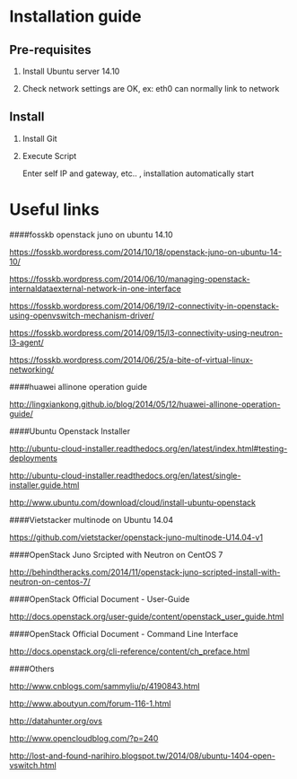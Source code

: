 Installation guide
==================

Pre-requisites
--------------

1. Install Ubuntu server 14.10

2. Check network settings are OK, ex: eth0 can normally link to network

Install
-------

1. Install Git

2. Execute Script

   Enter self IP and gateway, etc.. , installation automatically start

   
Useful links
============

####fosskb openstack juno on ubuntu 14.10

  https://fosskb.wordpress.com/2014/10/18/openstack-juno-on-ubuntu-14-10/
  
  https://fosskb.wordpress.com/2014/06/10/managing-openstack-internaldataexternal-network-in-one-interface
  
  https://fosskb.wordpress.com/2014/06/19/l2-connectivity-in-openstack-using-openvswitch-mechanism-driver/
  
  https://fosskb.wordpress.com/2014/09/15/l3-connectivity-using-neutron-l3-agent/
  
  https://fosskb.wordpress.com/2014/06/25/a-bite-of-virtual-linux-networking/

####huawei allinone operation guide

  http://lingxiankong.github.io/blog/2014/05/12/huawei-allinone-operation-guide/

####Ubuntu Openstack Installer

  http://ubuntu-cloud-installer.readthedocs.org/en/latest/index.html#testing-deployments
  
  http://ubuntu-cloud-installer.readthedocs.org/en/latest/single-installer.guide.html
  
  http://www.ubuntu.com/download/cloud/install-ubuntu-openstack
  
####Vietstacker multinode on Ubuntu 14.04

  https://github.com/vietstacker/openstack-juno-multinode-U14.04-v1

####OpenStack Juno Srcipted with Neutron on CentOS 7

  http://behindtheracks.com/2014/11/openstack-juno-scripted-install-with-neutron-on-centos-7/

####OpenStack Official Document - User-Guide

  http://docs.openstack.org/user-guide/content/openstack_user_guide.html
	
####OpenStack Official Document - Command Line Interface
  
  http://docs.openstack.org/cli-reference/content/ch_preface.html
  
####Others

  http://www.cnblogs.com/sammyliu/p/4190843.html
  
  http://www.aboutyun.com/forum-116-1.html
  
  http://datahunter.org/ovs
  
  http://www.opencloudblog.com/?p=240
  
  http://lost-and-found-narihiro.blogspot.tw/2014/08/ubuntu-1404-open-vswitch.html
  
  